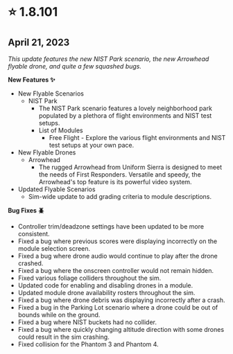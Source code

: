 # ⭐ 1.8.101

## April 21, 2023 <a href="#id-1.8.101-april-21-2023" id="id-1.8.101-april-21-2023"></a>

_This update features the new NIST Park scenario, the new Arrowhead flyable drone, and quite a few squashed bugs._

**New Features ✨**

* New Flyable Scenarios
  * NIST Park
    * The NIST Park scenario features a lovely neighborhood park populated by a plethora of flight environments and NIST test setups.
    * List of Modules
      * Free Flight - Explore the various flight environments and NIST test setups at your own pace.
* New Flyable Drones
  * Arrowhead
    * The rugged Arrowhead from Uniform Sierra is designed to meet the needs of First Responders. Versatile and speedy, the Arrowhead's top feature is its powerful video system.
* Updated Flyable Scenarios
  * Sim-wide update to add grading criteria to module descriptions.

**Bug Fixes 🪲**

* Controller trim/deadzone settings have been updated to be more consistent.
* Fixed a bug where previous scores were displaying incorrectly on the module selection screen.
* Fixed a bug where drone audio would continue to play after the drone crashed.
* Fixed a bug where the onscreen controller would not remain hidden.
* Fixed various foliage colliders throughout the sim.
* Updated code for enabling and disabling drones in a module.
* Updated module drone availability rosters throughout the sim.
* Fixed a bug where drone debris was displaying incorrectly after a crash.
* Fixed a bug in the Parking Lot scenario where a drone could be out of bounds while on the ground.
* Fixed a bug where NIST buckets had no collider.
* Fixed a bug where quickly changing altitude direction with some drones could result in the sim crashing.
* Fixed collision for the Phantom 3 and Phantom 4.
